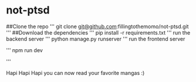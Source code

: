 # not-ptsd
##Clone the repo
'''
git clone git@github.com:fillingtothemomo/not-ptsd.git
'''
##Download the dependencies
'''
pip install -r requirements.txt
'''
run the backend server 
'''
python manage.py runserver
'''
run the frontend server

'''
npm run dev

'''

Hapi Hapi Hapi
you can now read your favorite mangas :)
